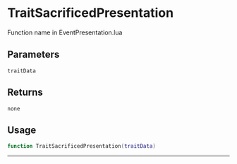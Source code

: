 # TraitSacrificedPresentation
Function name in EventPresentation.lua
## Parameters
`traitData`
## Returns
`none`
## Usage
```lua
function TraitSacrificedPresentation(traitData)
```
---

